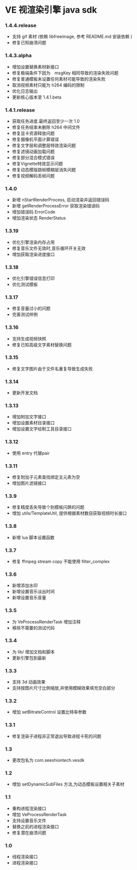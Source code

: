 # VE 视渲染引擎 java sdk

### 1.4.4.release
+ 支持 gif 素材 (依赖 libfreeimage, 参考 README.md 安装依赖 )
+ 修复已知崩溃问题


### 1.4.3.alpha
+ 增加设置替换素材新接口
+ 修复极端条件下因为　msgKey 相同导致的渲染失败问题
+ 修复普通模板未设置任何素材可能导致的渲染失败
+ 取消视频素材只能为 h264 编码的限制
+ 优化日志输出
+ 更新核心版本至 1.4.1.beta

### 1.4.1.release
+ 获取任务进度.最终返回至少一次 1.0
+ 修复任务结束未删除 h264 中间文件
+ 修复显卡资源释放问题
+ 修复摄像机平面计算错误
+ 修复文字层和调整层特效渲染问题
+ 修复滤镜动画加载问题
+ 修复部分混合模式错误
+ 修复Vignette特效显示问题
+ 修复动态模版跳帧模糊层消失问题
+ 修复视频解码丢帧问题


### 1.4.0
+ 新增 nStartRenderProcess, 启动渲染并返回错误码
+ 新增 getRenderProcessError 获取渲染错误码
+ 增加错误码 ErrorCode
+ 增加渲染状态 RenderStatus


### 1.3.19
+ 优化引擎渲染内存占用
+ 修复音乐文件无效时,音乐循环开关无效
+ 增加获取渲染进度接口

### 1.3.18
+ 优化引擎错误信息打印
+ 优化测试模板

### 1.3.17
+ 修复音量过小的问题
+ 完善测试样例

### 1.3.16
+ 支持生成视频快照
+ 修复已知高级文字素材替换问题

### 1.3.15
+ 修复文字图片由于文件名重复导致生成失败

### 1.3.14 
+ 更新开发文档

### 1.3.13
+ 增加附加文字接口
+ 增加设置素材目录接口
+ 增加设置文字绘制工具目录接口

### 1.3.12
+ 使用 entry 代替pair

### 1.3.11
+ 修复附加子元素查找绑定主元素为空
+ 增加图片滤镜接口

### 1.3.9
+ 修复精度丢失导致个别模板闪屏的问题
+ 增加 utils/TemplateUtil, 提供根据素材数目获取视频时长接口

### 1.3.8
+ 新增 lua 脚本设置函数

### 1.3.7
+ 修复 ffmpeg stream copy 不能使用 filter_complex 

### 1.3.6 
+ 新增添加水印
+ 新增设置音乐淡出时间
+ 新增设置音乐音量

### 1.3.5
+ 为 VeProcessRenderTask 增加注释
+ 移除不需要的测试代码

### 1.3.4 
+ 为 lib/ 增加文档和脚本
+ 更新引擎包到最新

### 1.3.3 
+ 支持 3d 动画效果
+ 支持按图片尺寸比例缩放,并使用模糊效果填充空白部分

### 1.3.2
+ 增加 setBitrateControl 设置比特率参数


### 1.3.1
+ 修复渲染子进程非正常退出导致进程卡死的问题


### 1.3
+ 更改包名为 com.seeshiontech.vesdk


### 1.2
+ 增加 setDynamicSubFiles 方法,为动态模板设置相关子素材

### 1.1
+ 重构进程渲染接口
+ 增加 VeProcessRenderTask
+ 支持设置音乐文件
+ 替换之前的进程渲染接口
+ 修复潜在崩溃问题
    
### 1.0

+ 线程渲染接口
+ 进程渲染接口
